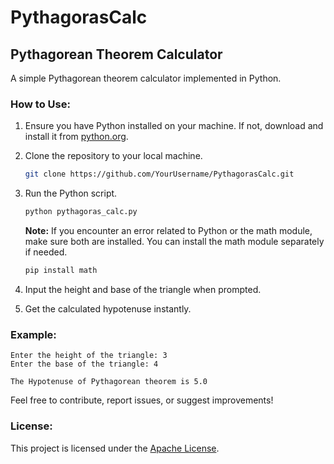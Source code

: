 # PythagorasCalc

## Pythagorean Theorem Calculator

A simple Pythagorean theorem calculator implemented in Python.

### How to Use:

1. Ensure you have Python installed on your machine. If not, download and install it from [python.org](https://www.python.org/downloads/).

2. Clone the repository to your local machine.
   ```bash
   git clone https://github.com/YourUsername/PythagorasCalc.git
   ```

3. Run the Python script.
   ```bash
   python pythagoras_calc.py
   ```

   **Note:** If you encounter an error related to Python or the math module, make sure both are installed. You can install the math module separately if needed.

   ```bash
   pip install math
   ```

4. Input the height and base of the triangle when prompted.

5. Get the calculated hypotenuse instantly.

### Example:

```plaintext
Enter the height of the triangle: 3
Enter the base of the triangle: 4

The Hypotenuse of Pythagorean theorem is 5.0
```

Feel free to contribute, report issues, or suggest improvements!

### License:

This project is licensed under the [Apache License](LICENSE).
